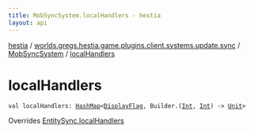 ```yaml
---
title: MobSyncSystem.localHandlers - hestia
layout: api
---
```


<div class='api-docs-breadcrumbs'><a href="../../index.html">hestia</a> / <a href="../index.html">worlds.gregs.hestia.game.plugins.client.systems.update.sync</a> / <a href="index.html">MobSyncSystem</a> / <a href="./local-handlers.html">localHandlers</a></div>

# localHandlers

<div class="signature"><code><span class="keyword">val </span><span class="identifier">localHandlers</span><span class="symbol">: </span><a href="https://kotlinlang.org/api/latest/jvm/stdlib/kotlin.collections/-hash-map/index.html"><span class="identifier">HashMap</span></a><span class="symbol">&lt;</span><a href="../../worlds.gregs.hestia.game.update/-display-flag/index.html"><span class="identifier">DisplayFlag</span></a><span class="symbol">,</span>&nbsp;<span class="identifier">Builder</span><span class="symbol">.</span><span class="symbol">(</span><a href="https://kotlinlang.org/api/latest/jvm/stdlib/kotlin/-int/index.html"><span class="identifier">Int</span></a><span class="symbol">,</span>&nbsp;<a href="https://kotlinlang.org/api/latest/jvm/stdlib/kotlin/-int/index.html"><span class="identifier">Int</span></a><span class="symbol">)</span>&nbsp;<span class="symbol">-&gt;</span>&nbsp;<a href="https://kotlinlang.org/api/latest/jvm/stdlib/kotlin/-unit/index.html"><span class="identifier">Unit</span></a><span class="symbol">&gt;</span></code></div>

Overrides <a href="../../worlds.gregs.hestia.game.api.update/-entity-sync/local-handlers.html">EntitySync.localHandlers</a>

